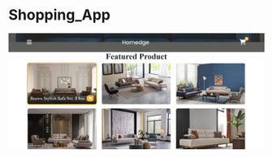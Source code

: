 # Shopping_App
![Shopping_App_Image_Desktop](https://github.com/KaderErgin/Shopping_App/blob/main/images/Homeedge_desktop_ss.png)
